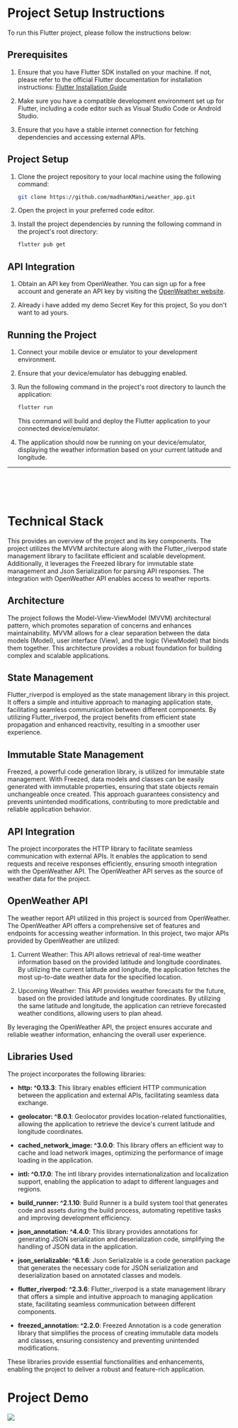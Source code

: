 # Project Setup Instructions

To run this Flutter project, please follow the instructions below:

## Prerequisites

1. Ensure that you have Flutter SDK installed on your machine. If not, please refer to the official Flutter documentation for installation instructions: [Flutter Installation Guide](https://flutter.dev/docs/get-started/install)

2. Make sure you have a compatible development environment set up for Flutter, including a code editor such as Visual Studio Code or Android Studio.

3. Ensure that you have a stable internet connection for fetching dependencies and accessing external APIs.

## Project Setup

1. Clone the project repository to your local machine using the following command:

   ```bash
   git clone https://github.com/madhanKMani/weather_app.git
   ```

2. Open the project in your preferred code editor.

3. Install the project dependencies by running the following command in the project's root directory:

   ```bash
   flutter pub get
   ```

## API Integration

1. Obtain an API key from OpenWeather. You can sign up for a free account and generate an API key by visiting the [OpenWeather website](https://openweathermap.org/).

2. Already i have added my demo Secret Key for this project, So you don't want to ad yours.

## Running the Project

1. Connect your mobile device or emulator to your development environment.

2. Ensure that your device/emulator has debugging enabled.

3. Run the following command in the project's root directory to launch the application:

   ```bash
   flutter run
   ```

   This command will build and deploy the Flutter application to your connected device/emulator.

4. The application should now be running on your device/emulator, displaying the weather information based on your current latitude and longitude.

---

<br><br>
<br>

# **Technical Stack**

This provides an overview of the project and its key components. The project utilizes the MVVM architecture along with the Flutter_riverpod state management library to facilitate efficient and scalable development. Additionally, it leverages the Freezed library for immutable state management and Json Serialization for parsing API responses. The integration with OpenWeather API enables access to weather reports.

## Architecture

The project follows the Model-View-ViewModel (MVVM) architectural pattern, which promotes separation of concerns and enhances maintainability. MVVM allows for a clear separation between the data models (Model), user interface (View), and the logic (ViewModel) that binds them together. This architecture provides a robust foundation for building complex and scalable applications.

## State Management

Flutter_riverpod is employed as the state management library in this project. It offers a simple and intuitive approach to managing application state, facilitating seamless communication between different components. By utilizing Flutter_riverpod, the project benefits from efficient state propagation and enhanced reactivity, resulting in a smoother user experience.

## Immutable State Management

Freezed, a powerful code generation library, is utilized for immutable state management. With Freezed, data models and classes can be easily generated with immutable properties, ensuring that state objects remain unchangeable once created. This approach guarantees consistency and prevents unintended modifications, contributing to more predictable and reliable application behavior.

## API Integration

The project incorporates the HTTP library to facilitate seamless communication with external APIs. It enables the application to send requests and receive responses efficiently, ensuring smooth integration with the OpenWeather API. The OpenWeather API serves as the source of weather data for the project.

## OpenWeather API

The weather report API utilized in this project is sourced from OpenWeather. The OpenWeather API offers a comprehensive set of features and endpoints for accessing weather information. In this project, two major APIs provided by OpenWeather are utilized:

1. Current Weather: This API allows retrieval of real-time weather information based on the provided latitude and longitude coordinates. By utilizing the current latitude and longitude, the application fetches the most up-to-date weather data for the specified location.

2. Upcoming Weather: This API provides weather forecasts for the future, based on the provided latitude and longitude coordinates. By utilizing the same latitude and longitude, the application can retrieve forecasted weather conditions, allowing users to plan ahead.

By leveraging the OpenWeather API, the project ensures accurate and reliable weather information, enhancing the overall user experience.

## Libraries Used

The project incorporates the following libraries:

- **http: ^0.13.3**: This library enables efficient HTTP communication between the application and external APIs, facilitating seamless data exchange.

- **geolocator: ^8.0.1**: Geolocator provides location-related functionalities, allowing the application to retrieve the device's current latitude and longitude coordinates.

- **cached_network_image: ^3.0.0**: This library offers an efficient way to cache and load network images, optimizing the performance of image loading in the application.

- **intl: ^0.17.0**: The intl library provides internationalization and localization support, enabling the application to adapt to different languages and regions.

- **build_runner: ^2.1.10**: Build Runner is a build system tool that generates code and assets during the build process, automating repetitive tasks and improving development efficiency.

- **json_annotation: ^4.4.0**: This library provides annotations for generating JSON serialization and deserialization code, simplifying the handling of JSON data in the application.

- **json_serializable: ^6.1.6**: Json Serializable is a code generation package that generates the necessary code for JSON serialization and deserialization based on annotated classes and models.

- **flutter_riverpod: ^2.3.6**: Flutter_riverpod is a state management library that offers a simple and intuitive approach to managing application state, facilitating seamless communication between different components.

- **freezed_annotation: ^2.2.0**: Freezed Annotation is a code generation library that simplifies the process of creating immutable data models and classes, ensuring consistency and preventing unintended modifications.

These libraries provide essential functionalities and enhancements, enabling the project to deliver a robust and feature-rich application.

# Project Demo

![](/weather_app_task_demo.gif)
